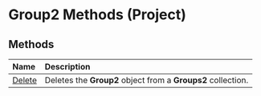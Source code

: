 
# Group2 Methods (Project)

## Methods



|**Name**|**Description**|
|:-----|:-----|
|[Delete](eca2163c-03a4-a349-6db8-8d43a7351548.md)|Deletes the  **Group2** object from a **Groups2** collection.|
